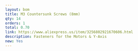 ```yaml
---
layout: bom
title: M3 Countersunk Screws (8mm)
qty: 14
orders: 1
total: 0.70
link: https://www.aliexpress.us/item/3256802921670606.html
description: Fasteners for the Motors & Y-Axis
new: Yes
---
```

